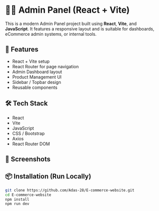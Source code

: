 # 🧑‍💻 Admin Panel (React + Vite)

This is a modern Admin Panel project built using **React**, **Vite**, and **JavaScript**. It features a responsive layout and is suitable for dashboards, eCommerce admin systems, or internal tools.

## 🚀 Features

- React + Vite setup
- React Router for page navigation
- Admin Dashboard layout
- Product Management UI
- Sidebar / Topbar design
- Reusable components

## 🛠️ Tech Stack

- React
- Vite
- JavaScript
- CSS / Bootstrap
- Axios
- React Router DOM

## 📸 Screenshots



## 📦 Installation (Run Locally)

```bash
git clone https://github.com/Adas-28/E-commerce-website.git
cd E-commerce-website
npm install
npm run dev
